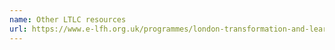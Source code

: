 ```yaml
---
name: Other LTLC resources
url: https://www.e-lfh.org.uk/programmes/london-transformation-and-learning-collaborative-ltlc/
---
```

